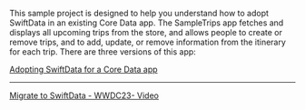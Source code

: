 This sample project is designed to help you understand how to adopt SwiftData in an existing Core Data app. The SampleTrips app fetches and displays all upcoming trips from the store, and allows people to create or remove trips, and to add, update, or remove information from the itinerary for each trip. There are three versions of this app:

[Adopting SwiftData for a Core Data app](https://developer.apple.com/documentation/coredata/adopting_swiftdata_for_a_core_data_app)

- - - - 

[Migrate to SwiftData - WWDC23- Video](https://developer.apple.com/videos/play/wwdc2023/10189/)
